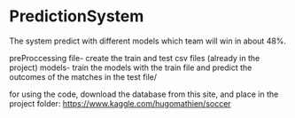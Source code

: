 # PredictionSystem

The system predict with different models which team will win in about 48%.

preProccessing file- create the train and test csv files (already in the project)
models- train the models with the train file and predict the outcomes of the matches in the test file/

for using the code, download the database from this site, and place in the project folder:
https://www.kaggle.com/hugomathien/soccer

